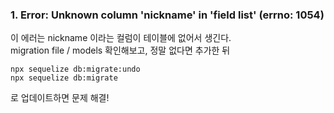 ### 1. Error: Unknown column 'nickname' in 'field list' (errno: 1054)

이 에러는 nickname 이라는 컬럼이 테이블에 없어서 생긴다.   
migration file / models 확인해보고, 정말 없다면 추가한 뒤 

```
npx sequelize db:migrate:undo 
npx sequelize db:migrate 
```

로 업데이트하면 문제 해결!
